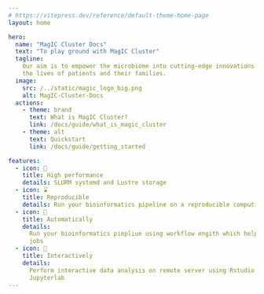 ```yaml
---
# https://vitepress.dev/reference/default-theme-home-page
layout: home

hero:
  name: "MagIC Cluster Docs"
  text: "To play ground with MagIC Cluster"
  tagline:
    Our aim is to empower the microbiome into cutting-edge innovations that will transform
    the lives of patients and their families.
  image:
    src: /../static/magic_logo_big.png
    alt: MagIC-Cluster-Docs
  actions:
    - theme: brand
      text: What is MagIC Cluster?
      link: /docs/guide/what_is_magic_cluster
    - theme: alt
      text: Quickstart
      link: /docs/guide/getting_started

features:
  - icon: 🚀
    title: High performance
    details: SLURM systemd and Lustre storage
  - icon: ⌛
    title: Reproducible
    details: Run your bioinformatics pipeline on a reproducible computing environment
  - icon: 🐍
    title: Automatically
    details:
      Run your bioinformatics piepliue using workflow engith which help you to manager
      jobs
  - icon: 📝
    title: Interactively
    details:
      Perform interactive data analysis on remote server using Rstudio server or
      Jupyterlab
---
```

